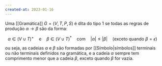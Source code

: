 ```yaml
---
created-at: 2023-01-16
---
```


Uma [[Gramática]] $G=(V, T, P, S)$ é dita do tipo 1 se todas as regras de produção $\alpha \to \beta$ são da forma:

$$
\alpha \in (V \cup T)^+ \quad \text{e} \quad \beta \in (V \cup T)^* \quad \text{com} \quad |\alpha| \leq |\beta| \quad \text{(exceto quando } \beta = \epsilon \text{)}
$$

ou seja, as cadeias $\alpha$ e $\beta$ são formadas por [[Símbolo|símbolos]] terminais ou não terminais definidos na gramática, e a cadeia $\alpha$ sempre tem comprimento menor que a cadeia $\beta$, exceto quando $\beta$ for vazia.

